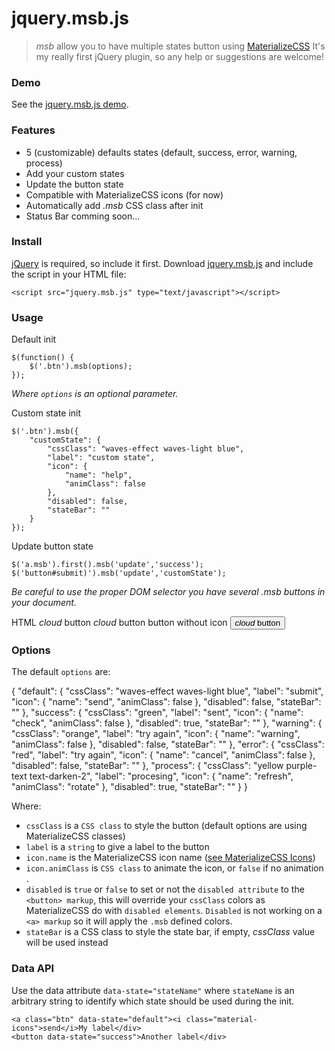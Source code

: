# jquery.msb.js #
> *msb* allow you to have multiple states button using [MaterializeCSS](https://github.com/Dogfalo/materialize)
> It's my really first jQuery plugin, so any help or suggestions are welcome! 

### Demo

See the [jquery.msb.js demo](https://codepen.io/fchaussin/pen/vejWKG).

### Features

- 5 (customizable) defaults states (default, success, error, warning, process)
- Add your custom states
- Update the button state
- Compatible with MaterializeCSS icons (for now)
- Automatically add *.msb* CSS class after init 
- Status Bar comming soon...

### Install

[jQuery](http://jquery.com/download/) is required, so include it first.
  Download [jquery.msb.js](https://raw.githubusercontent.com/fchaussin/jquery-multi-state-button/master/jquery.msb.js) and include the script in your HTML file:

	<script src="jquery.msb.js" type="text/javascript"></script>

### Usage

Default init

	$(function() {
		$('.btn').msb(options);
	});
*Where `options` is an optional parameter.*

Custom state init

	$('.btn').msb({
		"customState": {
			"cssClass": "waves-effect waves-light blue",
			"label": "custom state",
			"icon": {
				"name": "help", 
				"animClass": false
			},
			"disabled": false,
			"stateBar": ""
		}
	});

Update button state

	$('a.msb').first().msb('update','success');
	$('button#submit)').msb('update','customState');	
*Be careful to use the proper DOM selector you have several .msb buttons in your document.*

HTML
  <a class="btn" data-state="warning">
    <i class="material-icons right">cloud</i>
    button
  </a>
  <a class="btn" data-state="error">
    <i class="material-icons left">cloud</i>
    button
  </a>
  <a class="btn" data-state="process">
    button without icon
  </a>
  <button class="btn" data-state="default">
    <i class="material-icons left">cloud</i>
    button
  </button>

### Options

The default `options` are:

  {
    "default": {
      "cssClass": "waves-effect waves-light blue",
      "label": "submit",
      "icon": {
        "name": "send", 
        "animClass": false
      },
      "disabled": false,
      "stateBar": ""
    },
    "success": {
      "cssClass": "green",
      "label": "sent",
      "icon": {
        "name": "check",
        "animClass": false
      },
      "disabled": true,
      "stateBar": ""
    },
    "warning": {
      "cssClass": "orange",
      "label": "try again",
      "icon": {
        "name": "warning",
        "animClass": false
      },
      "disabled": false,
      "stateBar": ""
    },
    "error": {
      "cssClass": "red",
      "label": "try again",
      "icon": {
        "name": "cancel",
        "animClass": false
      },
      "disabled": false,
      "stateBar": ""
    },
    "process": {
      "cssClass": "yellow purple-text text-darken-2",
      "label": "procesing",
      "icon": {
        "name": "refresh",
        "animClass": "rotate"
      },
      "disabled": true,
      "stateBar": ""
    }
  }

Where:

- `cssClass` is a `CSS class` to style the button (default options are using MaterializeCSS classes)
- `label` is a `string` to give a label to the button
- `icon.name` is the MaterializeCSS icon name ([see MaterializeCSS Icons](http://materializecss.com/icons.html))
- `icon.animClass` is `CSS class` to animate the icon, or `false` if no animation .
- `disabled` is `true` or `false` to set or not the `disabled attribute` to the `<button> markup`, this will override your `cssClass` colors as MaterializeCSS do with `disabled elements`. `Disabled` is not working on a `<a> markup` so it will apply the `.msb` defined colors.
- `stateBar` is a CSS class to style the state bar, if empty, *cssClass* value will be used instead

### Data API

Use the data attribute `data-state="stateName"` where `stateName` is an arbitrary string to identify which state should be used during the init.

	<a class="btn" data-state="default"><i class="material-icons">send</i>My label</div>
	<button data-state="success">Another label</div>

